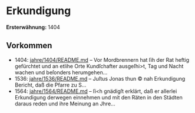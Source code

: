 # Erkundigung

**Ersterwähnung:** 1404

## Vorkommen
- 1404: [jahre/1404/README.md](../jahre/1404/README.md) – Vor Mordbrennern hat ſih der Rat heftig gefürchtet
und an etlihe Orte Kundſchafter ausgeſhi>t, Tag und
Nacht wachen und beſonders herumgehen...
- 1536: [jahre/1536/README.md](../jahre/1536/README.md) – Juſtus Jonas thun
© nah Erkundigung Bericht, daß die Pfarre zu S...
- 1564: [jahre/1564/README.md](../jahre/1564/README.md) – ſi<h
gnädigſt erklärt, daß er allerlei Erkundigung derwegen
einnehmen und mit den Räten in den Städten daraus
reden und ihre Meinung an Jhre...

